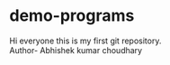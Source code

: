# demo-programs
Hi everyone this is my first git repository.
<br> 
Author- Abhishek kumar choudhary
